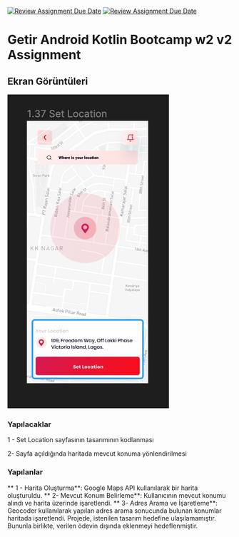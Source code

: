 [![Review Assignment Due Date](https://classroom.github.com/assets/deadline-readme-button-24ddc0f5d75046c5622901739e7c5dd533143b0c8e959d652212380cedb1ea36.svg)](https://classroom.github.com/a/bc59PW67)
[![Review Assignment Due Date](https://classroom.github.com/assets/deadline-readme-button-24ddc0f5d75046c5622901739e7c5dd533143b0c8e959d652212380cedb1ea36.svg)](https://classroom.github.com/a/RLv327Zt)
# Getir Android Kotlin Bootcamp w2 v2 Assignment

## Ekran Görüntüleri

![Map Ekranı](map.jpg)

### Yapılacaklar

1 - Set Location sayfasının tasarımının kodlanması

2- Sayfa açıldığında haritada mevcut konuma yönlendirilmesi

### Yapılanlar

** 1 - Harita Oluşturma**: Google Maps API kullanılarak bir harita oluşturuldu.
** 2- Mevcut Konum Belirleme**: Kullanıcının mevcut konumu alındı ve harita üzerinde işaretlendi.
** 3- Adres Arama ve İşaretleme**: Geocoder kullanılarak yapılan adres arama sonucunda bulunan konumlar haritada işaretlendi.
Projede, istenilen tasarım hedefine ulaşılamamıştır. Bununla birlikte, verilen ödevin dışında eklenmeyi hedeflenmiştir.



